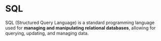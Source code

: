 # SQL

SQL (Structured Query Language) is a standard programming language used for **managing and manipulating relational databases**, allowing for querying, updating, and managing data.